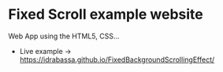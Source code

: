 # Fixed Scroll example website

Web App using the HTML5, CSS...

- Live example -> https://idrabassa.github.io/FixedBackgroundScrollingEffect/
